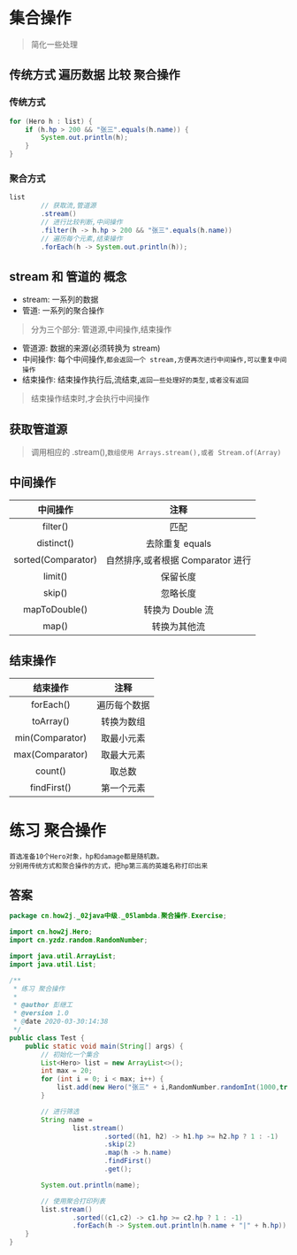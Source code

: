 # 集合操作
> 简化一些处理

## 传统方式 遍历数据 比较 聚合操作

### 传统方式
```java
for (Hero h : list) {
    if (h.hp > 200 && "张三".equals(h.name)) {
        System.out.println(h);
    }
}
```

### 聚合方式
```java
list
        // 获取流,管道源
        .stream()
        // 进行比较判断,中间操作
        .filter(h -> h.hp > 200 && "张三".equals(h.name))
        // 遍历每个元素,结束操作
        .forEach(h -> System.out.println(h));
```

## stream 和 管道的 概念

* stream:   一系列的数据
* 管道: 一系列的聚合操作
> 分为三个部分: 管道源,中间操作,结束操作

- 管道源: 数据的来源(必须转换为 stream)
- 中间操作: 每个中间操作,```都会返回一个 stream,方便再次进行中间操作,可以重复中间操作```
- 结束操作: 结束操作执行后,流结束,```返回一些处理好的类型,或者没有返回```
> 结束操作结束时,才会执行中间操作

## 获取管道源
> 调用相应的 .stream(),```数组使用 Arrays.stream(),或者 Stream.of(Array)```

## 中间操作

| 中间操作 | 注释 |
|:---:|:---:|
| filter() | 匹配 |
| distinct() | 去除重复 equals |
| sorted(Comparator<T>) | 自然排序,或者根据 Comparator 进行 |
| limit() | 保留长度 |
| skip() | 忽略长度 |
| mapToDouble() | 转换为 Double 流 |
| map() | 转换为其他流 |

## 结束操作

| 结束操作 | 注释 |
|:---:|:---:|
| forEach() | 遍历每个数据 |
| toArray() | 转换为数组 |
| min(Comparator) | 取最小元素 |
| max(Comparator) | 取最大元素 |
| count() | 取总数 |
| findFirst() | 第一个元素 |

# 练习 聚合操作

```text
首选准备10个Hero对象，hp和damage都是随机数。
分别用传统方式和聚合操作的方式，把hp第三高的英雄名称打印出来 
```

## 答案

```java
package cn.how2j._02java中级._05lambda.聚合操作.Exercise;

import cn.how2j.Hero;
import cn.yzdz.random.RandomNumber;

import java.util.ArrayList;
import java.util.List;

/**
 * 练习 聚合操作
 *
 * @author 彭继工
 * @version 1.0
 * @date 2020-03-30:14:38
 */
public class Test {
    public static void main(String[] args) {
        // 初始化一个集合
        List<Hero> list = new ArrayList<>();
        int max = 20;
        for (int i = 0; i < max; i++) {
            list.add(new Hero("张三" + i,RandomNumber.randomInt(1000,true)));
        }

        // 进行筛选
        String name =
                list.stream()
                        .sorted((h1, h2) -> h1.hp >= h2.hp ? 1 : -1)
                        .skip(2)
                        .map(h -> h.name)
                        .findFirst()
                        .get();

        System.out.println(name);

        // 使用聚合打印列表
        list.stream()
                .sorted((c1,c2) -> c1.hp >= c2.hp ? 1 : -1)
                .forEach(h -> System.out.println(h.name + "|" + h.hp));
    }
}
```